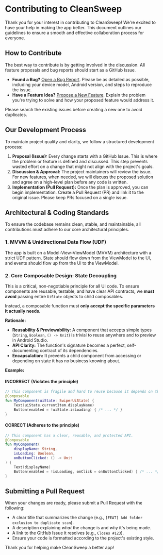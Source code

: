 # Contributing to CleanSweep

Thank you for your interest in contributing to CleanSweep! We're excited to have your help in making the app better. This document outlines our guidelines to ensure a smooth and effective collaboration process for everyone.

## How to Contribute

The best way to contribute is by getting involved in the discussion. All feature proposals and bug reports should start as a GitHub Issue.

-   **Found a Bug?** [Open a Bug Report](https://github.com/LoopOtto/cleansweep/issues/new?template=bug_report.md&title=%5BBUG%5D%20). Please be as detailed as possible, including your device model, Android version, and steps to reproduce the issue.
-   **Have a Feature Idea?** [Propose a New Feature](https://github.com/LoopOtto/cleansweep/issues/new?template=feature_request.md&title=%5BFEAT%5D%20). Explain the problem you're trying to solve and how your proposed feature would address it.

Please search the existing issues before creating a new one to avoid duplicates.

## Our Development Process

To maintain project quality and clarity, we follow a structured development process:

1.  **Proposal (Issue):** Every change starts with a GitHub Issue. This is where the problem or feature is defined and discussed. This step prevents wasted effort on a change that might not align with the project's goals.
2.  **Discussion & Approval:** The project maintainers will review the issue. For new features, when needed, we will discuss the proposed solution and agree on a high-level plan before any code is written.
3.  **Implementation (Pull Request):** Once the plan is approved, you can begin implementation. Create a Pull Request (PR) and link it to the original issue. Please keep PRs focused on a single issue.

## Architectural & Coding Standards

To ensure the codebase remains clean, stable, and maintainable, all contributions must adhere to our core architectural principles.

### 1. MVVM & Unidirectional Data Flow (UDF)

The app is built on a Model-View-ViewModel (MVVM) architecture with a strict UDF pattern. State should flow down from the ViewModel to the UI, and events should flow up from the UI to the ViewModel.

### 2. Core Composable Design: State Decoupling

This is a critical, non-negotiable principle for all UI code. To ensure components are reusable, testable, and have clear API contracts, we **must avoid** passing entire `UiState` objects to child composables.

Instead, a composable function must **only accept the specific parameters it actually needs.**

**Rationale:**

-   **Reusability & Previewability:** A component that accepts simple types (`String`, `Boolean`, `() -> Unit`) is trivial to reuse anywhere and to preview in Android Studio.
-   **API Clarity:** The function's signature becomes a perfect, self-documenting contract of its dependencies.
-   **Encapsulation:** It prevents a child component from accessing or depending on state it has no business knowing about.

**Example:**


#### INCORRECT (Violates the principle)

```kotlin
// This component is fragile and hard to reuse because it depends on the entire state.
@Composable
fun MyComponent(uiState: SwiperUiState) {
    Text(uiState.currentItem.displayName)
    Button(enabled = !uiState.isLoading) { /* ... */ }
}
```

#### CORRECT (Adheres to the principle)

```kotlin
// This component has a clear, reusable, and protected API.
@Composable
fun MyComponent(
    displayName: String,
    isLoading: Boolean,
    onButtonClicked: () -> Unit
) {
    Text(displayName)
    Button(enabled = !isLoading, onClick = onButtonClicked) { /* ... */ }
}
```

## Submitting a Pull Request

When your changes are ready, please submit a Pull Request with the following:

-   A clear title that summarizes the change (e.g., `[FEAT] Add folder exclusion to duplicate scan`).
-   A description explaining *what* the change is and *why* it's being made.
-   A link to the GitHub Issue it resolves (e.g., `Closes #123`).
-   Ensure your code is formatted according to the project's existing style.

Thank you for helping make CleanSweep a better app!